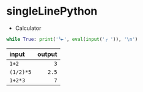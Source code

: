 # singleLinePython

+ Calculator
```python
while True: print('╰►', eval(input('╭ ')), '\n')
```
| input | output |
|:---|---:|
| `1+2` | `3` |
| `(1/2)*5` | `2.5`|
| `1+2*3` | `7` |
